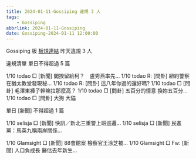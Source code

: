 ```yaml
---
title: 2024-01-11-Gossiping 違規 3 人
tags:
    - Gossiping
abbrlink: 2024-01-11-Gossiping
date: Gossiping-2024-01-11 12:00:00
---
```

Gossiping 板 [板規連結](https://www.ptt.cc/bbs/Gossiping/M.1637425085.A.07D.html)
昨天違規 3 人
<!-- more -->

違規清單
單日不得超過 5 篇

1/10 todao □ [新聞] 閣揆留給柯？　盧秀燕率先…
1/10 todao R: [問卦] 紐約警察在猶太教堂發現秘…
1/10 todao R: [問卦] 這八年你過的還好嗎?
1/10 todao □ [問卦] 毛澤東褲子幹嘛拉那麼高？
1/10 todao □ [問卦] 五百分的情意 換妳五百分…
1/10 todao □ [問卦] 大狗 大貓

單日 [新聞] 不得超過 1 篇

1/10 selisja □ [新聞] 快訊／新北三重警上班巡邏…
1/10 selisja □ [新聞] 民進黨：馬英九稱兩岸關係…

1/10 Glamsight □ [新聞] 88會館案 檢察官王涂芝被…
1/10 Glamsight □ Fw: [新聞] 人口負成長 醫估去年新生…